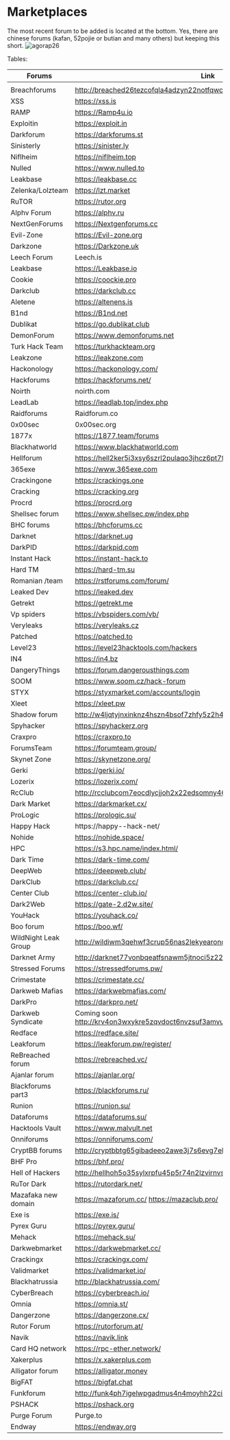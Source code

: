 # Marketplaces
The most recent forum to be added is located at the bottom.
Yes, there are chinese forums (kafan, 52pojie or butian and many others) but keeping this short.
![agorap26](https://github.com/intelshare/Marketplaces/assets/139314161/83a588c3-1d0c-4261-8064-489bf90390a2)


Tables:

|Forums|Link||
|---|---|---|
|   |   |   |
Breachforums |http://breached26tezcofqla4adzyn22notfqwcac7gpbrleg4usehljwkgqd.onion
XSS |https://xss.is | https://xssforumv3isucukbxhdhwz67hoa5e2voakcfkuieq4ch257vsburuid.onion
RAMP |https://Ramp4u.io | https://rampjcdlqvgkoz5oywutpo6ggl7g6tvddysustfl6qzhr5osr24xxqqd.onion
Exploitin |https://exploit.in | https://exploitivzcm5dawzhe6c32bbylyggbjvh5dyvsvb5lkuz5ptmunkmqd.onion
Darkforum |https://darkforums.st
Sinisterly |https://sinister.ly 
Niflheim |https://niflheim.top 
Nulled | https://www.nulled.to | Raided by FBI 
Leakbase |https://leakbase.cc
Zelenka/Lolzteam |https://lzt.market
RuTOR |https://rutor.org
Alphv Forum |https://alphv.ru
NextGenForums | https://Nextgenforums.cc
Evil-Zone |https://Evil-zone.org
Darkzone |https://Darkzone.uk
Leech Forum |Leech.is
Leakbase |https://Leakbase.io
Cookie | https://coockie.pro
Darkclub | https://darkclub.cc
Aletene |https://altenens.is
B1nd |https://B1nd.net
Dublikat | https://go.dublikat.club
DemonForum |https://www.demonforums.net
Turk Hack Team |https://turkhackteam.org
Leakzone |https://leakzone.com
Hackonology | https://hackonology.com/
Hackforums | https://hackforums.net/
Noirth |noirth.com 
LeadLab |https://leadlab.top/index.php
Raidforums|Raidforum.co
0x00sec |0x00sec.org
1877x | https://1877.team/forums
Blackhatworld |https://www.blackhatworld.com
Hellforum |https://hell2ker5i3xsy6szrl2pulaqo3jhcz6pt7ffdxtuqjqiycvmlkcddqd.onion
365exe | https://www.365exe.com
Crackingone |https://crackings.one
Cracking | https://cracking.org
Procrd | https://procrd.org
Shellsec forum | https://www.shellsec.pw/index.php
BHC forums |https://bhcforums.cc
Darknet |https://darknet.ug
DarkPID |https://darkpid.com
Instant Hack | https://instant-hack.to
Hard TM | https://hard-tm.su
Romanian /team | https://rstforums.com/forum/
Leaked Dev | https://leaked.dev
Getrekt | https://getrekt.me
Vp spiders | https://vbspiders.com/vb/
Veryleaks |https://veryleaks.cz
Patched |https://patched.to
Level23 | https://level23hacktools.com/hackers
IN4 |https://in4.bz
DangeryThings |https://forum.dangerousthings.com
SOOM | https://www.soom.cz/hack-forum
STYX | https://styxmarket.com/accounts/login
Xleet |https://xleet.pw
Shadow forum |http://w4ljqtyjnxinknz4hszn4bsof7zhfy5z2h4srfss4vvkoikiwz36o3id.onion
Spyhacker |https://spyhackerz.org
Craxpro |https://craxpro.to
ForumsTeam |https://forumteam.group/
Skynet Zone |https://skynetzone.org/
Gerki |https://gerki.io/
Lozerix |https://lozerix.com/
RcClub |http://rcclubcom7eocdlycjjoh2x22edsomny46goacgkeylntp546bekxyad.onion/
Dark Market |https://darkmarket.cx/
ProLogic |https://prologic.su/
Happy Hack |https://happy--hack-net/
Nohide |https://nohide.space/
HPC |https://s3.hpc.name/index.html/
Dark Time |https://dark-time.com/
DeepWeb |https://deepweb.club/
DarkClub |https://darkclub.cc/
Center Club |https://center-club.io/
Dark2Web |https://gate-2.d2w.site/
YouHack |https://youhack.co/
Boo forum |https://boo.wf/
WildNight Leak Group | http://wildiwm3qehwf3crup56nas2lekyearoncoebldodjoqcs57dit5jkyd.onion
Darknet Army | http://darknet77vonbqeatfsnawm5jtnoci5z22mxay6cizmoucgmz52mwyad.onion/
Stressed Forums | https://stressedforums.pw/
Crimestate | https://crimestate.cc/
Darkweb Mafias | https://darkwebmafias.com/
DarkPro | https://darkpro.net/
Darkweb Syndicate |Coming soon http://krv4on3wxykre5zqvdoct6nvzsuf3amvucknf53vh5gaz7ebioyeo6id.onion/
Redface | https://redface.site/ | http://w5tnhtn5wm7o3nbs2d33myouokylxbropp4y3kqwtrulax2tvw4nxdid.onion/
Leakforum | https://leakforum.pw/register/
ReBreached forum | https://rebreached.vc/ | http://rebreachkpk2puirm3gwje7hatarklyyvddmose74vycsjvfitnousyd.onion/
Ajanlar forum | https://ajanlar.org/
Blackforums part3 | https://blackforums.ru/
Runion | https://runion.su/
Dataforums | https://dataforums.su/
Hacktools Vault | https://www.malvult.net
Onniforums | https://onniforums.com/
CryptBB forums | http://cryptbbtg65gibadeeo2awe3j7s6evg7eklserehqr4w4e2bis5tebid.onion/
BHF Pro | https://bhf.pro/
Hell of Hackers | http://hellhoh5o35sylxrpfu45p5r74n2lzvirnvszmziuvn7bcejlynaqxyd.onion/ | https://hellofhackers.com/
RuTor Dark | https://rutordark.net/
Mazafaka new domain | https://mazaforum.cc/ https://mazaclub.pro/ | http://mfclubxckm7qv3bjee6dquzb4b3wbv3tnxhsuvjm2brx53vgacgp5ryd.onion/
Exe is | https://exe.is/
Pyrex Guru| https://pyrex.guru/
Mehack | https://mehack.su/
Darkwebmarket | https://darkwebmarket.cc/
Crackingx | https://crackingx.com/
Validmarket | https://validmarket.io/
Blackhatrussia | http://blackhatrussia.com/
CyberBreach | https://cyberbreach.io/
Omnia | https://omnia.st/
Dangerzone | https://dangerzone.cx/
Rutor Forum | https://rutorforum.at/
Navik  | https://navik.link
Card HQ network | https://rpc-ether.network/ | https://cardhq.pro/
Xakerplus | https://x.xakerplus.com
Alligator forum | https://alligator.money
BigFAT | https://bigfat.chat
Funkforum | http://funk4ph7igelwpgadmus4n4moyhh22cib723hllneen7g2qkklml4sqd.onion/
PSHACK | https://pshack.org
Purge Forum | Purge.to | http://purget63s2buffp2zmjwvztixj3e4fygnkxoydgcl24bzxpcyd2cmpid.onion
Endway  | https://endway.org



